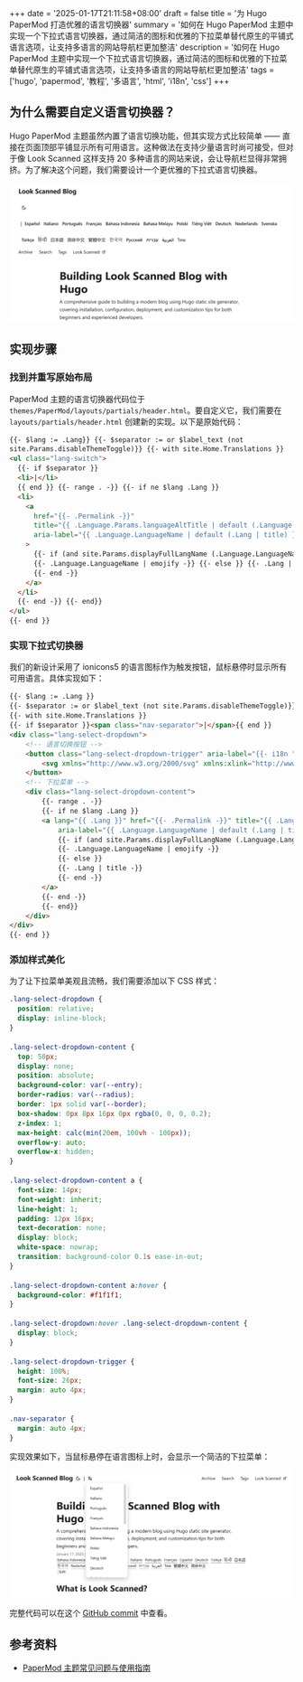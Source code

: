 +++
date = '2025-01-17T21:11:58+08:00'
draft = false
title = '为 Hugo PaperMod 打造优雅的语言切换器'
summary = '如何在 Hugo PaperMod 主题中实现一个下拉式语言切换器，通过简洁的图标和优雅的下拉菜单替代原生的平铺式语言选项，让支持多语言的网站导航栏更加整洁'
description = '如何在 Hugo PaperMod 主题中实现一个下拉式语言切换器，通过简洁的图标和优雅的下拉菜单替代原生的平铺式语言选项，让支持多语言的网站导航栏更加整洁'
tags = ['hugo', 'papermod', '教程', '多语言', 'html', 'i18n', 'css']
+++

## 为什么需要自定义语言切换器？

Hugo PaperMod 主题虽然内置了语言切换功能，但其实现方式比较简单 —— 直接在页面顶部平铺显示所有可用语言。这种做法在支持少量语言时尚可接受，但对于像 Look Scanned 这样支持 20 多种语言的网站来说，会让导航栏显得非常拥挤。为了解决这个问题，我们需要设计一个更优雅的下拉式语言切换器。

![PaperMod 主题原生语言切换器](./old-language-select.webp)

## 实现步骤

### 找到并重写原始布局

PaperMod 主题的语言切换器代码位于 `themes/PaperMod/layouts/partials/header.html`。要自定义它，我们需要在 `layouts/partials/header.html` 创建新的实现。以下是原始代码：

```html
{{- $lang := .Lang}} {{- $separator := or $label_text (not
site.Params.disableThemeToggle)}} {{- with site.Home.Translations }}
<ul class="lang-switch">
  {{- if $separator }}
  <li>|</li>
  {{ end }} {{- range . -}} {{- if ne $lang .Lang }}
  <li>
    <a
      href="{{- .Permalink -}}"
      title="{{ .Language.Params.languageAltTitle | default (.Language.LanguageName | emojify) | default (.Lang | title) }}"
      aria-label="{{ .Language.LanguageName | default (.Lang | title) }}"
    >
      {{- if (and site.Params.displayFullLangName (.Language.LanguageName)) }}
      {{- .Language.LanguageName | emojify -}} {{- else }} {{- .Lang | title -}}
      {{- end -}}
    </a>
  </li>
  {{- end -}} {{- end}}
</ul>
{{- end }}
```

### 实现下拉式切换器

我们的新设计采用了 ionicons5 的语言图标作为触发按钮，鼠标悬停时显示所有可用语言。具体实现如下：

```html
{{- $lang := .Lang }}
{{- $separator := or $label_text (not site.Params.disableThemeToggle)}}
{{- with site.Home.Translations }}
{{- if $separator }}<span class="nav-separator">|</span>{{ end }}
<div class="lang-select-dropdown">
    <!-- 语言切换按钮 -->
    <button class="lang-select-dropdown-trigger" aria-label="{{- i18n "translations" | default "Translations" }}" type="button">
        <svg xmlns="http://www.w3.org/2000/svg" xmlns:xlink="http://www.w3.org/1999/xlink" viewBox="0 0 512 512" width="24" height="18"><path d="M478.33 433.6l-90-218a22 22 0 0 0-40.67 0l-90 218a22 22 0 1 0 40.67 16.79L316.66 406h102.67l18.33 44.39A22 22 0 0 0 458 464a22 22 0 0 0 20.32-30.4zM334.83 362L368 281.65L401.17 362z" fill="currentColor"></path><path d="M267.84 342.92a22 22 0 0 0-4.89-30.7c-.2-.15-15-11.13-36.49-34.73c39.65-53.68 62.11-114.75 71.27-143.49H330a22 22 0 0 0 0-44H214V70a22 22 0 0 0-44 0v20H54a22 22 0 0 0 0 44h197.25c-9.52 26.95-27.05 69.5-53.79 108.36c-31.41-41.68-43.08-68.65-43.17-68.87a22 22 0 0 0-40.58 17c.58 1.38 14.55 34.23 52.86 83.93c.92 1.19 1.83 2.35 2.74 3.51c-39.24 44.35-77.74 71.86-93.85 80.74a22 22 0 1 0 21.07 38.63c2.16-1.18 48.6-26.89 101.63-85.59c22.52 24.08 38 35.44 38.93 36.1a22 22 0 0 0 30.75-4.9z" fill="currentColor"></path></svg>
    </button>
    <!-- 下拉菜单 -->
    <div class="lang-select-dropdown-content">
        {{- range . -}}
        {{- if ne $lang .Lang }}
        <a lang="{{ .Lang }}" href="{{- .Permalink -}}" title="{{ .Language.Params.languageAltTitle | default (.Language.LanguageName | emojify) | default (.Lang | title) }}"
            aria-label="{{ .Language.LanguageName | default (.Lang | title) }}">
            {{- if (and site.Params.displayFullLangName (.Language.LanguageName)) }}
            {{- .Language.LanguageName | emojify -}}
            {{- else }}
            {{- .Lang | title -}}
            {{- end -}}
        </a>
        {{- end -}}
        {{- end}}
    </div>
</div>
{{- end }}
```

### 添加样式美化

为了让下拉菜单美观且流畅，我们需要添加以下 CSS 样式：

```css
.lang-select-dropdown {
  position: relative;
  display: inline-block;
}

.lang-select-dropdown-content {
  top: 50px;
  display: none;
  position: absolute;
  background-color: var(--entry);
  border-radius: var(--radius);
  border: 1px solid var(--border);
  box-shadow: 0px 8px 16px 0px rgba(0, 0, 0, 0.2);
  z-index: 1;
  max-height: calc(min(20em, 100vh - 100px));
  overflow-y: auto;
  overflow-x: hidden;
}

.lang-select-dropdown-content a {
  font-size: 14px;
  font-weight: inherit;
  line-height: 1;
  padding: 12px 16px;
  text-decoration: none;
  display: block;
  white-space: nowrap;
  transition: background-color 0.1s ease-in-out;
}

.lang-select-dropdown-content a:hover {
  background-color: #f1f1f1;
}

.lang-select-dropdown:hover .lang-select-dropdown-content {
  display: block;
}

.lang-select-dropdown-trigger {
  height: 100%;
  font-size: 26px;
  margin: auto 4px;
}

.nav-separator {
  margin: auto 4px;
}
```

实现效果如下，当鼠标悬停在语言图标上时，会显示一个简洁的下拉菜单：

![自定义语言切换器效果](./custom-language-select.webp)

完整代码可以在这个 [GitHub commit](https://github.com/lookscanned/lookscanned-blog/commit/a47f5c2be887ab3ae198d1967f328d3683504ff0) 中查看。

## 参考资料

- [PaperMod 主题常见问题与使用指南](https://adityatelange.github.io/hugo-PaperMod/posts/papermod/papermod-faq/#bundling-custom-css-with-themes-assets)

